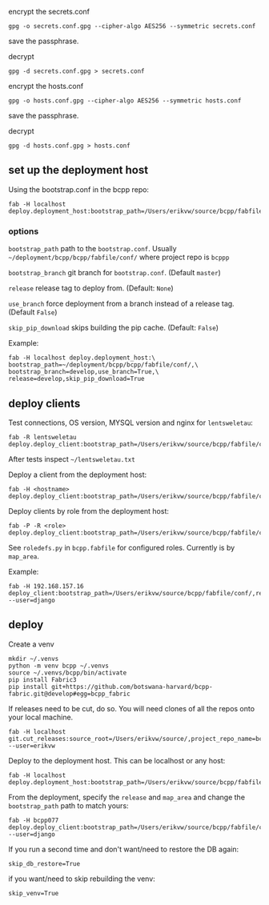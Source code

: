 
encrypt the secrets.conf

    gpg -o secrets.conf.gpg --cipher-algo AES256 --symmetric secrets.conf
    
save the passphrase.

decrypt

    gpg -d secrets.conf.gpg > secrets.conf
    
encrypt the hosts.conf

    gpg -o hosts.conf.gpg --cipher-algo AES256 --symmetric hosts.conf
    
save the passphrase.

decrypt

    gpg -d hosts.conf.gpg > hosts.conf
    
    
## set up the deployment host

Using the bootstrap.conf in the bcpp repo:
    
    fab -H localhost deploy.deployment_host:bootstrap_path=/Users/erikvw/source/bcpp/fabfile/conf/
    
### options

`bootstrap_path` path to the `bootstrap.conf`. Usually `~/deployment/bcpp/bcpp/fabfile/conf/` where project repo is `bcppp`

`bootstrap_branch` git branch for `bootstrap.conf`. (Default `master`)

`release` release tag to deploy from. (Default: `None`)

`use_branch` force deployment from a branch instead of a release tag. (Default `False`)

`skip_pip_download` skips building the pip cache. (Default: `False`)

Example:
 
    fab -H localhost deploy.deployment_host:\
    bootstrap_path=~/deployment/bcpp/bcpp/fabfile/conf/,\
    bootstrap_branch=develop,use_branch=True,\
    release=develop,skip_pip_download=True

## deploy clients

Test connections, OS version, MYSQL version and nginx for `lentsweletau`:

    fab -R lentsweletau deploy.deploy_client:bootstrap_path=/Users/erikvw/source/bcpp/fabfile/conf/

After tests inspect `~/lentsweletau.txt`

Deploy a client from the deployment host:

    fab -H <hostname> deploy.deploy_client:bootstrap_path=/Users/erikvw/source/bcpp/fabfile/conf/

Deploy clients by role from the deployment host:
 
    fab -P -R <role> deploy.deploy_client:bootstrap_path=/Users/erikvw/source/bcpp/fabfile/conf/

See `roledefs.py` in `bcpp.fabfile` for configured roles. Currently is by `map_area`.


Example:

    fab -H 192.168.157.16 deploy_client:bootstrap_path=/Users/erikvw/source/bcpp/fabfile/conf/,release=develop,bootstrap_branch=develop,map_area=lentsweletau --user=django

    
    
## deploy

Create a venv

    mkdir ~/.venvs
    python -m venv bcpp ~/.venvs
    source ~/.venvs/bcpp/bin/activate
    pip install Fabric3
    pip install git+https://github.com/botswana-harvard/bcpp-fabric.git@develop#egg=bcpp_fabric
    

If releases need to be cut, do so. You will need clones of all the repos onto your local machine.

    fab -H localhost git.cut_releases:source_root=/Users/erikvw/source/,project_repo_name=bcpp,requirements_file=requirements_production.txt --user=erikvw

Deploy to the deployment host. This can be localhost or any host:

    fab -H localhost deploy.deployment_host:bootstrap_path=/Users/erikvw/source/bcpp/fabfile/conf/,release=0.1.19

From the deployment, specify the `release` and `map_area` and change the `bootstrap_path` path to match yours:

    fab -H bcpp077 deploy.deploy_client:bootstrap_path=/Users/erikvw/source/bcpp/fabfile/conf/,release=0.1.19,map_area=lentsweletau --user=django

If you run a second time and don't want/need to restore the DB again:
    
    skip_db_restore=True

if you want/need to skip rebuilding the venv:

    skip_venv=True

